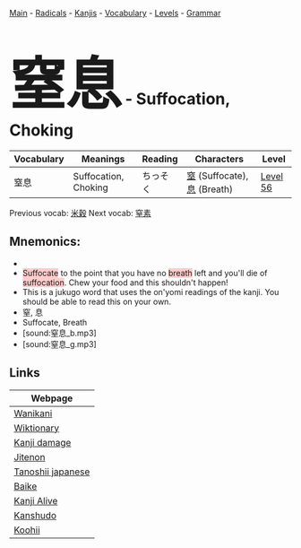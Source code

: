 <style> bigfont {font-size: 100px}</style>
[Main](../README.md) -
[Radicals](../radicals.md) -
[Kanjis](../kanjis.md) -
[Vocabulary](../vocabulary.md) -
[Levels](../levels.md) -
[Grammar](../grammar.md)
# <bigfont> 窒息</bigfont> - Suffocation, Choking 

| Vocabulary | Meanings | Reading | Characters | Level |
| --- | --- | --- | --- | --- |
| 窒息 | Suffocation, Choking | ちっそく |  [窒](../kanjis/窒.md) (Suffocate), [息](../kanjis/息.md) (Breath) | [Level 56](../levels/wk_level56.md) |

Previous vocab: [米穀](米穀.md) Next vocab: [窒素](窒素.md) 

## Mnemonics:

* 
* <span style="background-color:#ffcccb"> Suffocate</span> to the point that you have no <span style="background-color:#ffcccb"> breath</span> left and you'll die of <span style="background-color:#ffcccb"> suffocation</span>. Chew your food and this shouldn't happen!
* This is a jukugo word that uses the on'yomi readings of the kanji. You should be able to read this on your own.
* 窒, 息
* Suffocate, Breath
* [sound:窒息_b.mp3]
* [sound:窒息_g.mp3]


## Links 

| Webpage |
| --- |
| [Wanikani          ](https://www.wanikani.com/kanji/窒息) |
| [Wiktionary        ](https://en.wiktionary.org/wiki/窒息) |
| [Kanji damage      ](http://www.kanjidamage.com/kanji/search?utf8=✓&q=窒息) |
| [Jitenon           ](https://jitenon.com/kanji/窒息) |
| [Tanoshii japanese ](https://www.tanoshiijapanese.com/dictionary/kanji.cfm?k=窒息) |
| [Baike             ](https://baike.baidu.com/item/窒息) |
| [Kanji Alive       ](https://app.kanjialive.com/窒息) |
| [Kanshudo          ](https://www.kanshudo.com/searchmn?q=窒息) |
| [Koohii            ](https://kanji.koohii.com/study/kanji/窒息) |
